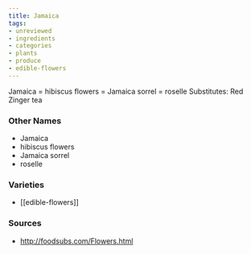 ```yaml
---
title: Jamaica
tags:
- unreviewed
- ingredients
- categories
- plants
- produce
- edible-flowers
---
```

Jamaica = hibiscus flowers = Jamaica sorrel = roselle Substitutes: Red Zinger tea

### Other Names

* Jamaica
* hibiscus flowers
* Jamaica sorrel
* roselle

### Varieties

* [[edible-flowers]]

### Sources
* http://foodsubs.com/Flowers.html
